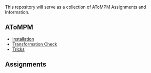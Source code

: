 This repository will serve as a collection of AToMPM Assignments and Information.

## AToMPM
* [Installation](AToMPM&#32;Installation.md)
* [Transformation Check](AToMPM&#32;Transformation&#32;Check.md)
* [Tricks](AToMPM&#32;Tricks.md)

## Assignments